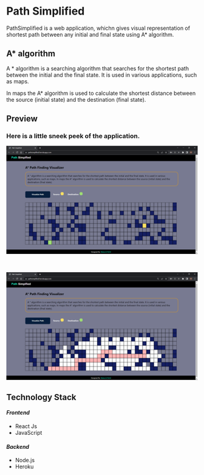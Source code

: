 # Path Simplified

PathSimplified is a web application, whichn gives visual representation of shortest path between any initial and final state using A* algorithm. 

## A* algorithm

A * algorithm is a searching algorithm that searches for the shortest path between the initial and the final state. It is used in various applications, such as maps.

In maps the A* algorithm is used to calculate the shortest distance between the source (initial state) and the destination (final state).

## Preview

### Here is a little sneek peek of the application.

<p float="left">
  <img src="https://github.com/manojnsut/PathSimplified/blob/main/preview/img1.png"  />
</p>

&nbsp;

<p float="left">
  <img src="https://github.com/manojnsut/PathSimplified/blob/main/preview/img2.png" />
</p>


## Technology Stack

#### *Frontend*

 - React Js
 - JavaScript

#### *Backend*

 - Node.js
 - Heroku

